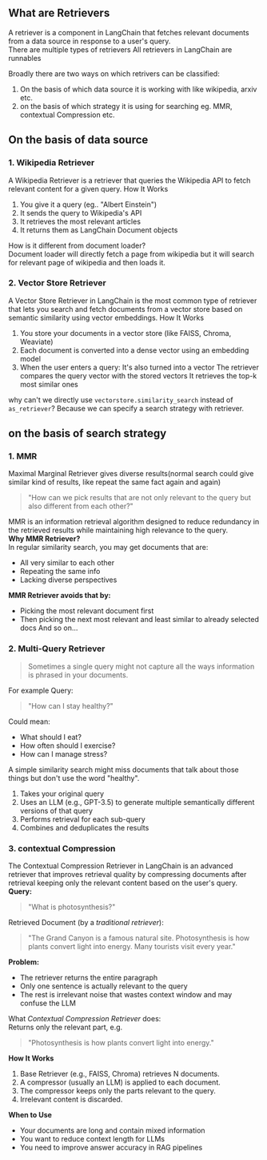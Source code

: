 ## What are Retrievers
A retriever is a component in LangChain that fetches relevant documents from a data source in response to a user's query.  
There are multiple types of retrievers
All retrievers in LangChain are runnables

Broadly there are two ways on which retrivers can be classified:
1. On the basis of which data source it is working with
like wikipedia, arxiv etc.
2. on the basis of which strategy it is using for searching
eg. MMR, contextual Compression etc.

## On the basis of data source
### 1. Wikipedia Retriever
A Wikipedia Retriever is a retriever that queries the Wikipedia API to fetch relevant content for a given query.
How It Works
1. You give it a query (eg.. "Albert Einstein")
2. It sends the query to Wikipedia's API
3. It retrieves the most relevant articles
4. It returns them as LangChain Document objects

How is it different from document loader?  
Document loader will directly fetch a page from wikipedia but it will search for relevant page of wikipedia and then loads it.

### 2. Vector Store Retriever
A Vector Store Retriever in LangChain is the most common type of retriever that lets you search and fetch documents from a vector store based on semantic similarity using vector embeddings.
How It Works
1. You store your documents in a vector store (like FAISS, Chroma, Weaviate)
2. Each document is converted into a dense vector using an embedding model
3. When the user enters a query:
It's also turned into a vector
The retriever compares the query vector with the stored vectors
It retrieves the top-k most similar ones

why can't we directly use `vectorstore.similarity_search` instead of `as_retriever`?
Because we can specify a search strategy with retriever. 

## on the basis of search strategy
### 1. MMR
Maximal Marginal Retriever gives diverse results(normal search could give similar kind of results, like repeat the same fact again and again)
> "How can we pick results that are not only relevant to the query but also different from each other?"   

MMR is an information retrieval algorithm designed to reduce redundancy in the retrieved results while maintaining high relevance to the query.  
**Why MMR Retriever?**  
In regular similarity search, you may get documents that are:
* All very similar to each other
* Repeating the same info
* Lacking diverse perspectives  

**MMR Retriever avoids that by:**
* Picking the most relevant document first
* Then picking the next most relevant and least similar to already selected docs
And so on...

### 2. Multi-Query Retriever 
> Sometimes a single query might not capture all the ways information is phrased in your documents.  

For example Query:  
> "How can I stay healthy?"   

Could mean:  
- What should I eat?  
- How often should I exercise?  
- How can I manage stress?  

A simple similarity search might miss documents that talk about those things but don't use the word "healthy".

1. Takes your original query
2. Uses an LLM (e.g., GPT-3.5) to generate multiple semantically different versions of that query
3. Performs retrieval for each sub-query
4. Combines and deduplicates the results

### 3. contextual Compression 
The Contextual Compression Retriever in LangChain is an advanced retriever that improves retrieval quality by compressing documents after retrieval keeping only the relevant content based on the user's query.  
**Query:**
> "What is photosynthesis?"

Retrieved Document (by a *traditional retriever*):
> "The Grand Canyon is a famous natural site.
Photosynthesis is how plants convert light into energy.
Many tourists visit every year."

**Problem:**  
- The retriever returns the entire paragraph
- Only one sentence is actually relevant to the query
- The rest is irrelevant noise that wastes context window and may confuse the LLM

What *Contextual Compression Retriever* does:  
Returns only the relevant part, e.g.  
> "Photosynthesis is how plants convert light into energy."

**How It Works**
1. Base Retriever (e.g., FAISS, Chroma) retrieves N documents.
2. A compressor (usually an LLM) is applied to each document.
3. The compressor keeps only the parts relevant to the query.
4. Irrelevant content is discarded.

**When to Use**
- Your documents are long and contain mixed information
- You want to reduce context length for LLMs
- You need to improve answer accuracy in RAG pipelines
